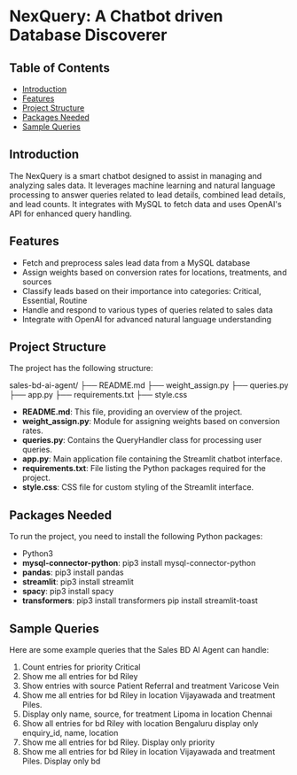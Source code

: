 # NexQuery: A Chatbot driven Database Discoverer
## Table of Contents
- [Introduction](#introduction)
- [Features](#features)
- [Project Structure](#project-structure)
- [Packages Needed](#packages-needed)
- [Sample Queries](#sample-queries)

## Introduction
The NexQuery is a smart chatbot designed to assist in managing and analyzing sales data. It leverages machine learning and natural language processing to answer queries related to lead details, combined lead details, and lead counts. It integrates with MySQL to fetch data and uses OpenAI's API for enhanced query handling.

## Features
- Fetch and preprocess sales lead data from a MySQL database
- Assign weights based on conversion rates for locations, treatments, and sources
- Classify leads based on their importance into categories: Critical, Essential, Routine
- Handle and respond to various types of queries related to sales data
- Integrate with OpenAI for advanced natural language understanding

## Project Structure
The project has the following structure:

sales-bd-ai-agent/
├── README.md
├── weight_assign.py
├── queries.py
├── app.py
├── requirements.txt
├── style.css


- **README.md**: This file, providing an overview of the project.
- **weight_assign.py**: Module for assigning weights based on conversion rates.
- **queries.py**: Contains the QueryHandler class for processing user queries.
- **app.py**: Main application file containing the Streamlit chatbot interface.
- **requirements.txt**: File listing the Python packages required for the project.
- **style.css**: CSS file for custom styling of the Streamlit interface.

## Packages Needed
To run the project, you need to install the following Python packages:

- Python3
- **mysql-connector-python**: pip3 install mysql-connector-python
- **pandas**: pip3 install pandas
- **streamlit**: pip3 install streamlit
- **spacy**: pip3 install spacy
- **transformers**: pip3 install transformers
pip install streamlit-toast


## Sample Queries
Here are some example queries that the Sales BD AI Agent can handle:

1. Count entries for priority Critical
2. Show me all entries for bd Riley
3. Show entries with source Patient Referral and treatment Varicose Vein
4. Show me all entries for bd Riley in location Vijayawada and treatment Piles.
5. Display only name, source, for treatment Lipoma in location Chennai
6. Show all entries for bd Riley with location Bengaluru display only enquiry_id, name, location
7. Show me all entries for bd Riley. Display only priority
8. Show me all entries for bd Riley in location Vijayawada and treatment Piles. Display only bd
